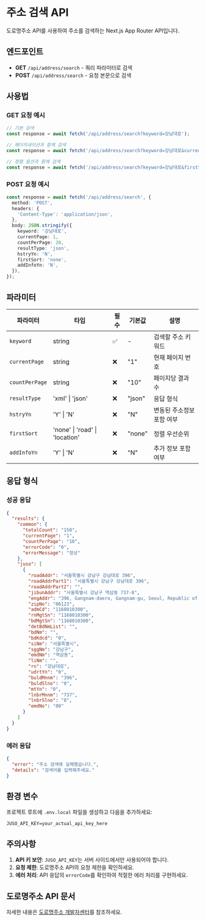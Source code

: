 # 주소 검색 API

도로명주소 API를 사용하여 주소를 검색하는 Next.js App Router API입니다.

## 엔드포인트

- **GET** `/api/address/search` - 쿼리 파라미터로 검색
- **POST** `/api/address/search` - 요청 본문으로 검색

## 사용법

### GET 요청 예시

```typescript
// 기본 검색
const response = await fetch('/api/address/search?keyword=강남대로');

// 페이지네이션과 함께 검색
const response = await fetch('/api/address/search?keyword=강남대로&currentPage=1&countPerPage=20');

// 정렬 옵션과 함께 검색
const response = await fetch('/api/address/search?keyword=강남대로&firstSort=road&addInfoYn=Y');
```

### POST 요청 예시

```typescript
const response = await fetch('/api/address/search', {
  method: 'POST',
  headers: {
    'Content-Type': 'application/json',
  },
  body: JSON.stringify({
    keyword: '강남대로',
    currentPage: 1,
    countPerPage: 20,
    resultType: 'json',
    hstryYn: 'N',
    firstSort: 'none',
    addInfoYn: 'N',
  }),
});
```

## 파라미터

| 파라미터       | 타입                           | 필수 | 기본값 | 설명                      |
| -------------- | ------------------------------ | ---- | ------ | ------------------------- |
| `keyword`      | string                         | ✅   | -      | 검색할 주소 키워드        |
| `currentPage`  | string                         | ❌   | "1"    | 현재 페이지 번호          |
| `countPerPage` | string                         | ❌   | "10"   | 페이지당 결과 수          |
| `resultType`   | 'xml' \| 'json'                | ❌   | "json" | 응답 형식                 |
| `hstryYn`      | 'Y' \| 'N'                     | ❌   | "N"    | 변동된 주소정보 포함 여부 |
| `firstSort`    | 'none' \| 'road' \| 'location' | ❌   | "none" | 정렬 우선순위             |
| `addInfoYn`    | 'Y' \| 'N'                     | ❌   | "N"    | 추가 정보 포함 여부       |

## 응답 형식

### 성공 응답

```json
{
  "results": {
    "common": {
      "totalCount": "150",
      "currentPage": "1",
      "countPerPage": "10",
      "errorCode": "0",
      "errorMessage": "정상"
    },
    "juso": [
      {
        "roadAddr": "서울특별시 강남구 강남대로 396",
        "roadAddrPart1": "서울특별시 강남구 강남대로 396",
        "roadAddrPart2": "",
        "jibunAddr": "서울특별시 강남구 역삼동 737-8",
        "engAddr": "396, Gangnam-daero, Gangnam-gu, Seoul, Republic of Korea",
        "zipNo": "06123",
        "admCd": "1168010300",
        "rnMgtSn": "1168010300",
        "bdMgtSn": "1168010300",
        "detBdNmList": "",
        "bdNm": "",
        "bdKdcd": "0",
        "siNm": "서울특별시",
        "sggNm": "강남구",
        "emdNm": "역삼동",
        "liNm": "",
        "rn": "강남대로",
        "udrtYn": "0",
        "buldMnnm": "396",
        "buldSlno": "0",
        "mtYn": "0",
        "lnbrMnnm": "737",
        "lnbrSlno": "8",
        "emdNo": "00"
      }
    ]
  }
}
```

### 에러 응답

```json
{
  "error": "주소 검색에 실패했습니다.",
  "details": "검색어를 입력해주세요."
}
```

## 환경 변수

프로젝트 루트에 `.env.local` 파일을 생성하고 다음을 추가하세요:

```env
JUSO_API_KEY=your_actual_api_key_here
```

## 주의사항

1. **API 키 보안**: `JUSO_API_KEY`는 서버 사이드에서만 사용되어야 합니다.
2. **요청 제한**: 도로명주소 API의 요청 제한을 확인하세요.
3. **에러 처리**: API 응답의 `errorCode`를 확인하여 적절한 에러 처리를 구현하세요.

## 도로명주소 API 문서

자세한 내용은 [도로명주소 개발자센터](https://business.juso.go.kr/addrlink/openApi/searchApi.do)를 참조하세요.
